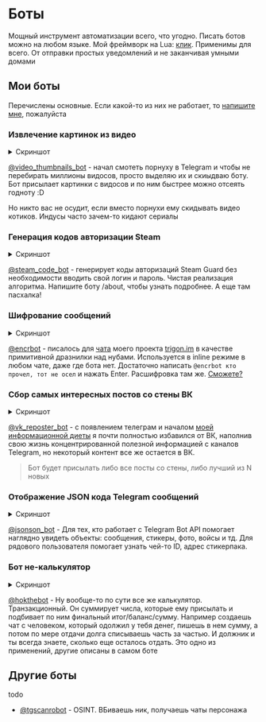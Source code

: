 # Боты

Мощный инструмент автоматизации всего, что угодно. Писать ботов можно на любом языке. Мой фреймворк на Lua: [клик](https://git.io/ggram). Применимы для всего. От отправки простых уведомлений и не заканчивая умными домами

## Мои боты

Перечислены основные. Если какой-то из них не работает, то [напишите мне](/about), пожалуйста


### Извлечение картинок из видео

<details><summary>Скриншот</summary>

![screenshot_2022-06-14_22.38.58@2x](https://i.imgur.com/TE5u6bS.png)

</details>

[@video\_thumbnails\_bot](https://t.me/video_thumbnails_bot) - начал смотеть порнуху в Telegram и чтобы не перебирать миллионы видосов, просто выделяю их и скиыдваю боту. Бот присылает картинки с видосов и по ним быстрее можно отсеять годноту :D

Но никто вас не осудит, если вместо порнухи ему скидывать видео котиков. Индусы часто зачем-то кидают сериалы


### Генерация кодов авторизации Steam

<details><summary>Скриншот</summary>

![screenshot_2022-06-14_22.37.11@2x](https://i.imgur.com/VsNroU6.png)

</details>

[@steam\_code\_bot](/steam-telegram-authenticator) - генерирует коды авторизаций Steam Guard без необходимости вводить свой логин и пароль. Чистая реализация алгоритма. Напишите боту /about, чтобы узнать подробнее. А еще там пасхалка!


### Шифрование сообщений

<details><summary>Скриншот</summary>

![screenshot_2022-06-14_22.36.13@2x](https://i.imgur.com/KRmqzGY.png)

</details>

[@encrbot](https://t.me/encrbot) - писалось для [чата](https://t.me/trigon_chat) моего проекта [trigon.im](https://trigon.im) в качестве примитивной дразнилки над нубами. Используется в inline режиме в любом чате, даже где бота нет. Достаточно написать `@encrbot кто прочел, тот не осел` и нажать Enter. Расшифровка там же. [Сможете?](https://pastebin.com/Yujky1pZ)


### Сбор самых интересных постов со стены ВК

<details><summary>Скриншот</summary>

![screenshot_2022-06-14_22.30.55@2x](https://i.imgur.com/y1nPujL.jpg)

</details>

[@vk\_reposter\_bot](https://t.me/vk_reposter_bot) - с появлением телеграм и началом [моей информационной диеты](https://t.me/boxie/23) я почти полностью избавился от ВК, наполнив свою жизнь концентрированной полезной информацией с каналов Telegram, но некоторый контент все же остается в ВК.

> Бот будет присылать либо все посты со стены, либо лучший из N новых

### Отображение JSON кода Telegram сообщений

<details><summary>Скриншот</summary>

![screenshot_2022-06-14_22.42.02@2x](https://i.imgur.com/OtytKak.png)

</details>

[@jsonson\_bot](https://t.me/jsonson_bot) - Для тех, кто работает с Telegram Bot API помогает наглядно увидеть объекты: сообщения, стикеры, фото, войсы и тд. Для рядового пользователя помогает узнать чей-то ID, адрес стикерпака.

### Бот не-калькулятор

<details><summary>Скриншот</summary>

![screenshot_2022-06-14_22.43.38@2x](https://i.imgur.com/gCnctAr.png)

</details>

[@hokthebot](https://t.me/hokthebot) - Ну вообще-то по сути все же калькулятор. Транзакционный. Он суммирует числа, которые ему присылать и подбивает по ним финальный итог/баланс/сумму. Например создаешь чат с человеком, который одолжил у тебя денег, пишешь в нем сумму, а потом по мере отдачи долга списываешь часть за частью. И должник и ты всегда знаете, сколько еще осталось отдать. Это одно из применений, другие описаны в самом боте

## Другие боты

todo

- [@tgscanrobot](https://t.me/tgscanrobot) - OSINT. ВБиваешь ник, получаешь чаты персонажа
